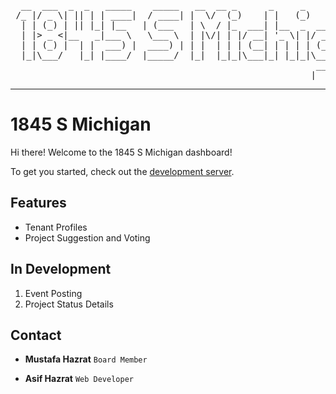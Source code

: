 <pre>
  __  ___  _  _   _____    _____   __  __ _      _     _                   
 /_ |/ _ \| || | | ____|  / ____| |  \/  (_)    | |   (_)                  
  | | (_) | || |_| |__   | (___   | \  / |_  ___| |__  _  __ _  __ _ _ __  
  | |> _ <|__   _|___ \   \___ \  | |\/| | |/ __| '_ \| |/ _` |/ _` | '_ \ 
  | | (_) |  | |  ___) |  ____) | | |  | | | (__| | | | | (_| | (_| | | | |
  |_|\___/   |_| |____/  |_____/  |_|  |_|_|\___|_| |_|_|\__, |\__,_|_| |_|
                                                          __/ |            
                                                         |___/             
</pre>
  -------------------------------------------------------------------------

# 1845 S Michigan

Hi there! Welcome to the 1845 S Michigan dashboard!

To get you started, check out the [development server](https://b1845michigan-frastr.c9.io/).

## Features
- Tenant Profiles
- Project Suggestion and Voting

## In Development
1. Event Posting
2. Project Status Details

## Contact

- **Mustafa Hazrat** `Board Member`

- **Asif Hazrat** `Web Developer`